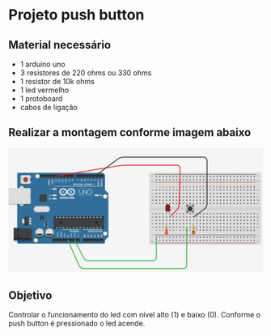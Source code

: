 # Projeto push button

## Material necessário
- 1 arduino uno
- 3 resistores de 220 ohms ou 330 ohms
- 1 resistor de 10k ohms
- 1 led vermelho
- 1 protoboard
- cabos de ligação

## Realizar a montagem conforme imagem abaixo
![image](imagens/push_button.PNG)

## Objetivo
Controlar o funcionamento do led com nível alto (1) e baixo (0).
Conforme o push button é pressionado o led acende.